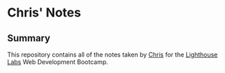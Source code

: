 # Chris' Notes

## Summary

This repository contains all of the notes taken by [Chris](https://github.com/chrislopesdev) for the [Lighthouse Labs](https://www.lighthouselabs.ca/) Web Development Bootcamp.